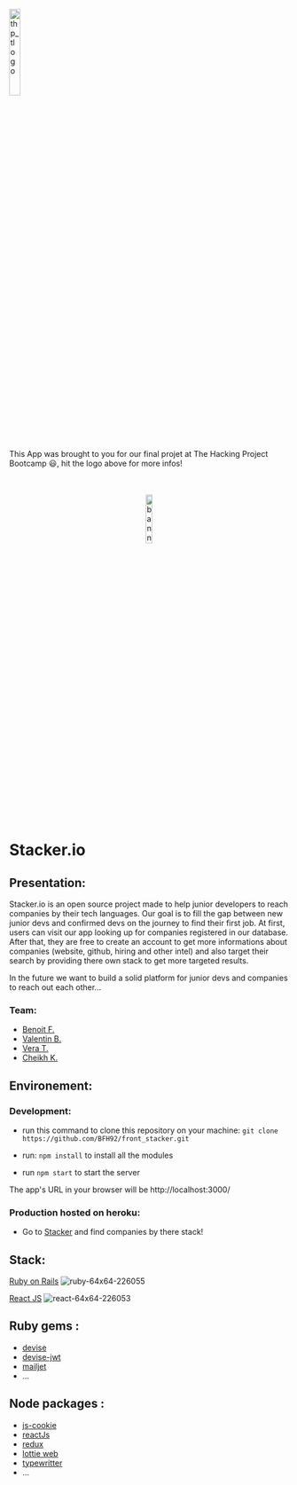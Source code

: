<div>
  <p>
    <a href="https://www.thehackingproject.org/"><img src="https://i0.wp.com/chromebooklive.com/wp-content/uploads/2018/11/the_hacking_project_logo.png?resize=620%2C171&ssl=1" width="20%" alt="thp_tlogo"/></a>
  </p>
  This App was brought to you for our final projet at The Hacking Project Bootcamp 😃, hit the logo above for more infos!
</div>
</br></br>

<p align="center">
  <a href="https://stacker-front.herokuapp.com"><img  src="https://github.com/BFH92/front_stacker/blob/master/public/favicon.ico" alt="banniere_followNut" width="15%"/></a>
</p>

# Stacker.io

## Presentation:
Stacker.io is an open source project made to help junior developers to reach companies by their tech languages. Our goal is to
fill the gap between new junior devs and confirmed devs on the journey to find their first job. 
At first, users can visit our app looking up for companies registered in our database. After that, they are free to create an account to get more informations about companies (website, github, hiring and other intel) and also target their search by providing there own stack to get more targeted results.

In the future we want to build a solid platform for junior devs and companies to reach out each other...

### Team:

- [Benoit F.](https://github.com/BFH92)
- [Valentin B.](https://github.com/benitodotcool)
- [Vera T.](https://github.com/VeraTuran)
- [Cheikh K.](https://github.com/shanksthered)

## Environement:

### Development:

- run this command to clone this repository on your machine: `git clone https://github.com/BFH92/front_stacker.git`

- run:
  `npm install`
  to install all the modules
- run
  `npm start`
  to start the server

The app's URL in your browser will be http://localhost:3000/

### Production hosted on heroku:

- Go to [Stacker](https://stacker-front.herokuapp.com) and find companies by there stack!

## Stack:

[Ruby on Rails](https://rubyonrails.org/)
![ruby-64x64-226055](https://user-images.githubusercontent.com/81985121/131264037-281efccc-56cf-4261-87e3-01b688b926e3.png)

[React JS](https://reactjs.org/)
![react-64x64-226053](https://user-images.githubusercontent.com/81985121/131264035-98557097-0377-4422-8487-4c6a622a1988.png)

## Ruby gems :

- [devise](https://github.com/heartcombo/devise)
- [devise-jwt](https://github.com/waiting-for-dev/devise-jwt)
- [mailjet](https://github.com/mailjet/mailjet-gem)
- ...

## Node packages :

- [js-cookie](https://github.com/js-cookie/js-cookie)
- [reactJs](https://github.com/reactjs/reactjs.org)
- [redux](https://github.com/reduxjs/redux)
- [lottie web](https://github.com/airbnb/lottie-web)
- [typewritter](https://github.com/simonmysun/Typewriter)
- ...

